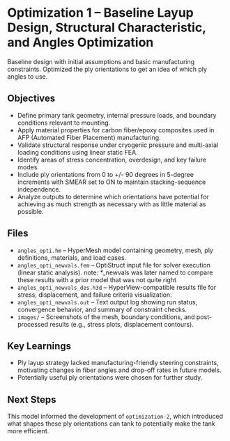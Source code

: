 # Optimization 1 – Baseline Layup Design, Structural Characteristic, and Angles Optimization

Baseline design with initial assumptions and basic manufacturing constraints. Optimized the ply orientations to get an idea of which ply angles to use.

## Objectives

- Define primary tank geometry, internal pressure loads, and boundary conditions relevant to mounting.
- Apply material properties for carbon fiber/epoxy composites used in AFP (Automated Fiber Placement) manufacturing.
- Validate structural response under cryogenic pressure and multi-axial loading conditions using linear static FEA.
- Identify areas of stress concentration, overdesign, and key failure modes.
- Include ply orientations from 0 to +/- 90 degrees in 5-degree increments with SMEAR set to ON to maintain stacking-sequence independence.
- Analyze outputs to determine which orientations have potential for achieving as much strength as necessary with as little material as possible. 

## Files

- `angles_opti.hm` – HyperMesh model containing geometry, mesh, ply definitions, materials, and load cases.
- `angles_opti_newvals.fem` – OptiStruct input file for solver execution (linear static analysis). note: *_newvals was later named to compare these results with a prior model that was not quite right
- `angles_opti_newvals_des.h3d` – HyperView-compatible results file for stress, displacement, and failure criteria visualization.
- `angles_opti_newvals.out` – Text output log showing run status, convergence behavior, and summary of constraint checks.
- `images/` – Screenshots of the mesh, boundary conditions, and post-processed results (e.g., stress plots, displacement contours).

## Key Learnings

- Ply layup strategy lacked manufacturing-friendly steering constraints, motivating changes in fiber angles and drop-off rates in future models.
- Potentially useful ply orientations were chosen for further study.

## Next Steps

This model informed the development of `optimization-2`, which introduced what shapes these ply orientations can tank to potentially make the tank more efficient. 
